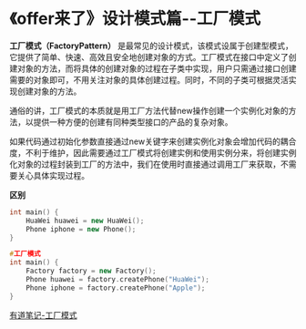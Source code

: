 # 《offer来了》设计模式篇--工厂模式

**工厂模式（FactoryPattern）** 是最常见的设计模式，该模式设属于创建型模式，它提供了简单、快速、高效且安全地创建对象的方式。工厂模式在接口中定义了创建对象的方法，而将具体的创建对象的过程在子类中实现，用户只需通过接口创建需要的对象即可，不用关注对象的具体创建过程。同时，不同的子类可根据灵活实现创建对象的方法。

通俗的讲，工厂模式的本质就是用工厂方法代替new操作创建一个实例化对象的方法，以提供一种方便的创建有同种类型接口的产品的复杂对象。

如果代码通过初始化参数直接通过new关键字来创建实例化对象会增加代码的耦合度，不利于维护，因此需要通过工厂模式将创建实例和使用实例分来，将创建实例化对象的过程封装到工厂的方法中，我们在使用时直接通过调用工厂来获取，不需要关心具体实现过程。

**区别**
```c++
int main() {
    HuaWei huawei = new HuaWei();
    Phone iphone = new Phone();
}
```

```c++
#工厂模式
int main() {
    Factory factory = new Factory();
    Phone huawei = factory.createPhone("HuaWei");
    Phone iphone = factory.createPhone("Apple");
}
```
[有道笔记-工厂模式](http://note.youdao.com/noteshare?id=e989bc2fc615627c5979cbba639557cc)